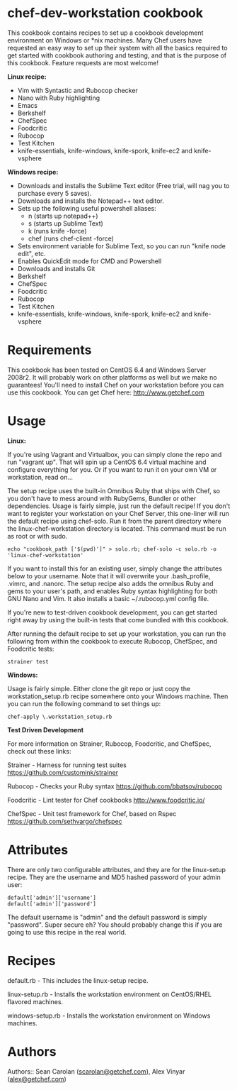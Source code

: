 # chef-dev-workstation cookbook
This cookbook contains recipes to set up a cookbook development environment on Windows or *nix machines.  Many Chef users have requested an easy way to set up their system with all the basics required to get started with cookbook authoring and testing, and that is the purpose of this cookbook. Feature requests are most welcome!

**Linux recipe:**
* Vim with Syntastic and Rubocop checker
* Nano with Ruby highlighting
* Emacs
* Berkshelf
* ChefSpec
* Foodcritic
* Rubocop
* Test Kitchen
* knife-essentials, knife-windows, knife-spork, knife-ec2 and knife-vsphere

**Windows recipe:**
* Downloads and installs the Sublime Text editor (Free trial, will nag you to purchase every 5 saves).
* Downloads and installs the Notepad++ text editor.
* Sets up the following useful powershell aliases:
  + n (starts up notepad++)
  + s (starts up Sublime Text)
  + k (runs knife -force)
  + chef (runs chef-client -force)
* Sets environment variable for Sublime Text, so you can run "knife node edit", etc.
* Enables QuickEdit mode for CMD and Powershell
* Downloads and installs Git
* Berkshelf
* ChefSpec
* Foodcritic
* Rubocop
* Test Kitchen
* knife-essentials, knife-windows, knife-spork, knife-ec2 and knife-vsphere

# Requirements
This cookbook has been tested on CentOS 6.4 and Windows Server 2008r2. It will probably work on other platforms as well but we make no guarantees! You'll need to install Chef on your workstation before you can use this cookbook.  You can get Chef here:  http://www.getchef.com

# Usage
**Linux:**

If you're using Vagrant and Virtualbox, you can simply clone the repo and run "vagrant up".  That will spin up a CentOS 6.4 virtual machine and configure everything for you.  Or if you want to run it on your own VM or workstation, read on...

The setup recipe uses the built-in Omnibus Ruby that ships with Chef, so you don't have to mess around with RubyGems, Bundler or other dependencies. Usage is fairly simple, just run the default recipe! If you don't want to register your workstation on your Chef Server, this one-liner will run the default recipe using chef-solo. Run it from the parent directory where the linux-chef-workstation directory is located. This command must be run as root or with sudo.

```
echo "cookbook_path ['$(pwd)']" > solo.rb; chef-solo -c solo.rb -o 'linux-chef-workstation'
```

If you want to install this for an existing user, simply change the attributes below to your username. Note that it will overwrite your .bash\_profile, .vimrc, and .nanorc. The setup recipe also adds the omnibus Ruby and gems to your user's path, and enables Ruby syntax highlighting for both GNU Nano and Vim. It also installs a basic ~/.rubocop.yml config file.

If you're new to test-driven cookbook development, you can get started right away by using the built-in tests that come bundled with this cookbook. 

After running the default recipe to set up your workstation, you can run the following from within the cookbook to execute Rubocop, ChefSpec, and Foodcritic tests:

```
strainer test
```

**Windows:**

Usage is fairly simple.  Either clone the git repo or just copy the workstation_setup.rb recipe somewhere onto your Windows machine.  Then you can run the following command to set things up:

```
chef-apply \.workstation_setup.rb
```

**Test Driven Development**

For more information on Strainer, Rubocop, Foodcritic, and ChefSpec, check out these links:

Strainer - Harness for running test suites
https://github.com/customink/strainer

Rubocop - Checks your Ruby syntax
https://github.com/bbatsov/rubocop

Foodcritic - Lint tester for Chef cookbooks
http://www.foodcritic.io/

ChefSpec - Unit test framework for Chef, based on Rspec
https://github.com/sethvargo/chefspec


# Attributes
There are only two configurable attributes, and they are for the linux-setup recipe. They are the username and MD5 hashed password of your admin user:

```
default['admin']['username']
default['admin']['password']
```

The default username is "admin" and the default password is simply "password". Super secure eh? You should probably change this if you are going to use this recipe in the real world.

# Recipes
default.rb - This includes the linux-setup recipe.

linux-setup.rb - Installs the workstation environment on CentOS/RHEL flavored machines.

windows-setup.rb - Installs the workstation environment on Windows machines.

# Authors

Authors:: Sean Carolan (<scarolan@getchef.com>), Alex Vinyar (<alex@getchef.com>)
